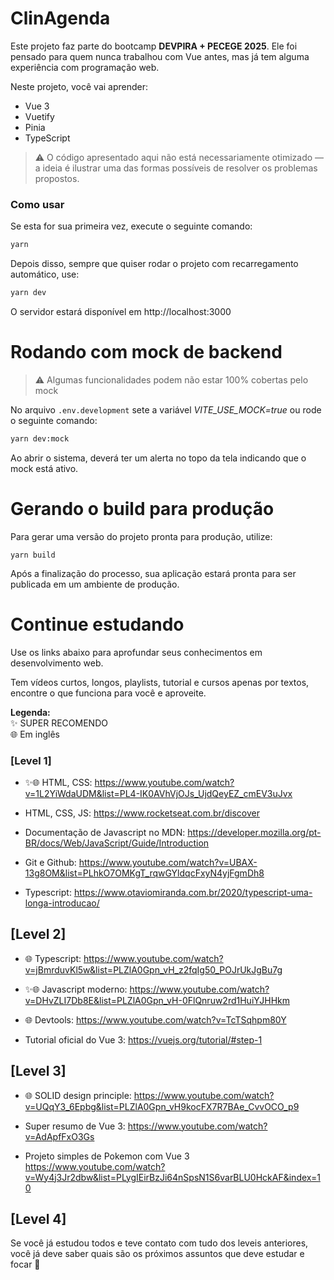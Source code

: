 # ClinAgenda

Este projeto faz parte do bootcamp **DEVPIRA + PECEGE 2025**. Ele foi pensado para quem nunca trabalhou com Vue antes, mas já tem alguma experiência com programação web.

Neste projeto, você vai aprender:

- Vue 3
- Vuetify
- Pinia
- TypeScript

> ⚠️ O código apresentado aqui não está necessariamente otimizado — a ideia é ilustrar uma das formas possíveis de resolver os problemas propostos.

### Como usar

Se esta for sua primeira vez, execute o seguinte comando:

```bash
yarn
```

Depois disso, sempre que quiser rodar o projeto com recarregamento automático, use:

```bash
yarn dev
```

O servidor estará disponível em http://localhost:3000

# Rodando com mock de backend

> ⚠️ Algumas funcionalidades podem não estar 100% cobertas pelo mock

No arquivo `.env.development` sete a variável _VITE_USE_MOCK=true_ ou rode o seguinte comando:

```bash
yarn dev:mock
```

Ao abrir o sistema, deverá ter um alerta no topo da tela indicando que o mock está ativo.

# Gerando o build para produção

Para gerar uma versão do projeto pronta para produção, utilize:

```
yarn build
```

Após a finalização do processo, sua aplicação estará pronta para ser publicada em um ambiente de produção.

# Continue estudando

Use os links abaixo para aprofundar seus conhecimentos em desenvolvimento web.

Tem vídeos curtos, longos, playlists, tutorial e cursos apenas por textos, encontre o que funciona para você e aproveite.

**Legenda:**  
✨ SUPER RECOMENDO  
🌐 Em inglês

### **[Level 1]**

- ✨🌐 HTML, CSS: https://www.youtube.com/watch?v=1L2YiWdaUDM&list=PL4-IK0AVhVjOJs_UjdQeyEZ_cmEV3uJvx

- HTML, CSS, JS: https://www.rocketseat.com.br/discover

- Documentação de Javascript no MDN: https://developer.mozilla.org/pt-BR/docs/Web/JavaScript/Guide/Introduction

- Git e Github: https://www.youtube.com/watch?v=UBAX-13g8OM&list=PLhkO7OMKgT_rqwGYldqcFxyN4yjFgmDh8

- Typescript: https://www.otaviomiranda.com.br/2020/typescript-uma-longa-introducao/

## **[Level 2]**

- 🌐 Typescript: https://www.youtube.com/watch?v=jBmrduvKl5w&list=PLZlA0Gpn_vH_z2fqIg50_POJrUkJgBu7g

- ✨🌐 Javascript moderno: https://www.youtube.com/watch?v=DHvZLI7Db8E&list=PLZlA0Gpn_vH-0FlQnruw2rd1HuiYJHHkm

- 🌐 Devtools: https://www.youtube.com/watch?v=TcTSqhpm80Y

- Tutorial oficial do Vue 3: https://vuejs.org/tutorial/#step-1

## **[Level 3]**

- 🌐 SOLID design principle: https://www.youtube.com/watch?v=UQqY3_6Epbg&list=PLZlA0Gpn_vH9kocFX7R7BAe_CvvOCO_p9

- Super resumo de Vue 3: https://www.youtube.com/watch?v=AdApfFxO3Gs

- Projeto simples de Pokemon com Vue 3 https://www.youtube.com/watch?v=Wy4j3Jr2dbw&list=PLygIEirBzJi64nSpsN1S6varBLU0HckAF&index=10

## **[Level 4]**

Se você já estudou todos e teve contato com tudo dos leveis anteriores, você já deve saber quais são os próximos assuntos que deve estudar e focar 💙
